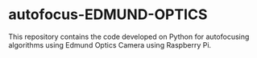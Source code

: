# autofocus-EDMUND-OPTICS

This repository contains the code developed on Python for autofocusing algorithms using Edmund Optics Camera using Raspberry Pi.
